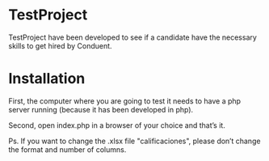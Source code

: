 # TestProject
TestProject have been developed to see if a candidate have the necessary skills to get hired by Conduent.

# Installation
First, the computer where you are going to test it needs to have a php server running (because it has been developed in php).

Second, open index.php in a browser of your choice and that’s it.

Ps. If you want to change the .xlsx file "calificaciones", please don’t change the format and number of columns.
